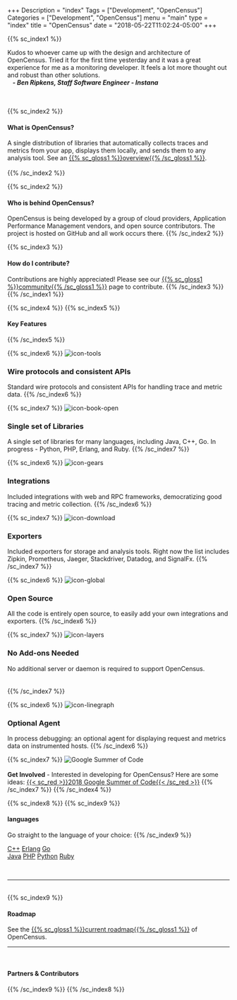 +++
Description = "index"
Tags = ["Development", "OpenCensus"]
Categories = ["Development", "OpenCensus"]
menu = "main"
type = "index"
title = "OpenCensus"
date = "2018-05-22T11:02:24-05:00"
+++

{{% sc_index1 %}}

<i class="fa fa fa-quote-left" style="color:#C1272D"></i> Kudos to whoever came up with the design and architecture of OpenCensus. Tried it for the first time yesterday and it was a great experience for me as a monitoring developer. It feels a lot more thought out and robust than other solutions. <i class="fa fa fa-quote-right" style="color:#C1272D"></i>  
&nbsp;&nbsp; ***- Ben Ripkens, Staff Software Engineer - Instana***  
&nbsp;  
&nbsp;  

{{% sc_index2 %}}
#### What is OpenCensus?
A single distribution of libraries that automatically collects traces and metrics from your app, displays them locally, and sends them to any analysis tool. See an [{{% sc_gloss1 %}}overview{{% /sc_gloss1 %}}](/overview). 
&nbsp;  
&nbsp;  
{{% /sc_index2 %}}  

{{% sc_index2 %}}
#### Who is behind OpenCensus?
OpenCensus is being developed by a group of cloud providers, Application Performance Management vendors, and open source contributors. The project is hosted on GitHub and all work occurs there.
{{% /sc_index2 %}}

{{% sc_index3 %}}
#### How do I contribute?
Contributions are highly appreciated! Please see our [{{% sc_gloss1 %}}community{{% /sc_gloss1 %}}](community) page to contribute.
{{% /sc_index3 %}}
{{% /sc_index1 %}}

{{% sc_index4 %}}
{{% sc_index5 %}}
#### Key Features
{{% /sc_index5 %}}

{{% sc_index6 %}}
![icon-tools](./img/icon-tools.svg)
### Wire protocols and consistent APIs 
Standard wire protocols and consistent APIs for handling trace and metric data.
{{% /sc_index6 %}}

{{% sc_index7 %}}
![icon-book-open](./img/icon-book-open.svg)
### Single set of Libraries
A single set of libraries for many languages, including Java, C++, Go. In progress - Python, PHP, Erlang, and Ruby.
{{% /sc_index7 %}}

{{% sc_index6 %}}
![icon-gears](./img/icon-gears.svg)
### Integrations
Included integrations with web and RPC frameworks, democratizing good tracing and metric collection.
{{% /sc_index6 %}}

{{% sc_index7 %}}
![icon-download](./img/icon-download.svg)
### Exporters
Included exporters for storage and analysis tools. Right now the list includes Zipkin, Prometheus, Jaeger, Stackdriver, Datadog, and SignalFx.
{{% /sc_index7 %}}

{{% sc_index6 %}}
![icon-global](./img/icon-global.svg)
### Open Source
All the code is entirely open source, to easily add your own integrations and exporters.
{{% /sc_index6 %}}

{{% sc_index7 %}}
![icon-layers](./img/icon-layers.svg)
### No Add-ons Needed
No additional server or daemon is required to support OpenCensus.  
&nbsp;  
&nbsp;  
{{% /sc_index7 %}}

{{% sc_index6 %}}
![icon-linegraph](./img/icon-linegraph.svg)
### Optional Agent
In process debugging: an optional agent for displaying request and metrics data on instrumented hosts.
{{% /sc_index6 %}}

{{% sc_index7 %}}
![Google Summer of Code](./img/summerOfCode.png)  
&nbsp;  
**Get Involved** - Interested in developing for OpenCensus? Here are some ideas: [{{< sc_red >}}2018 Google Summer of Code{{< /sc_red >}}](https://storage.googleapis.com/summer-of-code/OpenCensusIdeasList.pdf)
{{% /sc_index7 %}}
{{% /sc_index4 %}}

{{% sc_index8 %}}
{{% sc_index9 %}}
#### languages
Go straight to the language of your choice:
{{% /sc_index9 %}}


<div class="button-group filter-work">
  <a href="/cpp" class="btn">C++</a>
  <a href="/erlang" class="btn">Erlang</a>
  <a href="/go" class="btn">Go</a>
</div>
<div class="button-group filter-work">
  <a href="/java" class="btn">Java</a>
  <a href="/php" class="btn">PHP</a>
  <a href="/python" class="btn">Python</a>
  <a href="/ruby" class="btn">Ruby</a>
</div>

&nbsp;  

---
&nbsp;  
{{% sc_index9 %}}
#### Roadmap
See the [{{% sc_gloss1 %}}current roadmap{{% /sc_gloss1 %}}](/roadmap) of OpenCensus. 
&nbsp;  

---  
&nbsp;  

#### Partners & Contributors
{{% /sc_index9 %}}
{{% /sc_index8 %}}
